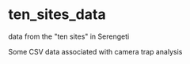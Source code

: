 # ten_sites_data
data from the "ten sites" in Serengeti 

Some CSV data associated with camera trap analysis
